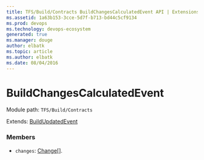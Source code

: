 ```yaml
---
title: TFS/Build/Contracts BuildChangesCalculatedEvent API | Extensions for Azure DevOps Services
ms.assetid: 1a63b153-3cce-5d7f-b713-bd44c5cf9134
ms.prod: devops
ms.technology: devops-ecosystem
generated: true
ms.manager: douge
author: elbatk
ms.topic: article
ms.author: elbatk
ms.date: 08/04/2016
---
```


# BuildChangesCalculatedEvent

Module path: `TFS/Build/Contracts`

Extends: [BuildUpdatedEvent](./BuildUpdatedEvent.md)

### Members

* `changes`: [Change](./Change.md)[]. 

